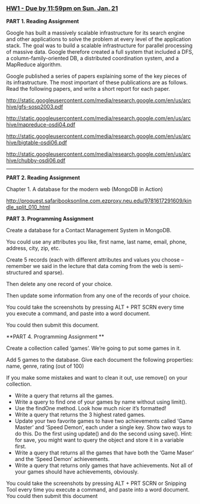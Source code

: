 ### [HW1 - Due by 11:59pm on Sun. Jan. 21](https://northeastern.blackboard.com/webapps/assignment/uploadAssignment?content_id=_15993989_1&course_id=_2514278_1&group_id=&mode=view)

**PART 1. Reading Assignment**

Google has built a massively scalable infrastructure for its search engine and other applications to solve the problem at every level of the application stack. The goal was to build a scalable infrastructure for parallel processing of massive data. Google therefore created a full system that included a DFS, a column-family-oriented DB, a distributed coordination system, and a MapReduce algorithm.

Google published a series of papers explaining some of the key pieces of its infrastructure. The most important of these publications are as follows. Read the following papers, and write a short report for each paper.

  <http://static.googleusercontent.com/media/research.google.com/en/us/archive/gfs-sosp2003.pdf>

  <http://static.googleusercontent.com/media/research.google.com/en/us/archive/mapreduce-osdi04.pdf>

  <http://static.googleusercontent.com/media/research.google.com/en/us/archive/bigtable-osdi06.pdf>

  <http://static.googleusercontent.com/media/research.google.com/en/us/archive/chubby-osdi06.pdf>

** **

**PART 2. Reading Assignment**

  Chapter 1. A database for the modern web (MongoDB in Action)

  <http://proquest.safaribooksonline.com.ezproxy.neu.edu/9781617291609/kindle_split_010_html>

 

**PART 3. Programming Assignment**

Create a database for a Contact Management System in MongoDB.

You could use any attributes you like, first name, last name, email, phone, address, city, zip, etc.

Create 5 records (each with different attributes and values you choose – remember we said in the lecture that data coming from the web is semi-structured and sparse).

Then delete any one record of your choice.

Then update some information from any one of the records of your choice.

You could take the screenshots by pressing ALT + PRT SCRN every time you execute a command, and paste into a word document.

You could then submit this document.

 

**PART 4. Programming Assignment **

Create a collection called ‘games’. We’re going to put some games in it.

Add 5 games to the database. Give each document the following properties: name, genre, rating (out of 100)

If you make some mistakes and want to clean it out, use remove() on your collection.

- Write a query that returns all the games.
- Write a query to find one of your games by name without using limit().
- Use the findOne method. Look how much nicer it’s formatted!
- Write a query that returns the 3 highest rated games.
- Update your two favorite games to have two achievements called ‘Game Master’ and ‘Speed Demon’, each under a single key. Show two ways to do this. Do the first using update() and do the second using save(). Hint: for save, you might want to query the object and store it in a variable first.
- Write a query that returns all the games that have both the ‘Game Maser’ and the ‘Speed Demon’ achievements.
- Write a query that returns only games that have achievements. Not all of your games should have achievements, obviously.

 

You could take the screenshots by pressing ALT + PRT SCRN or Snipping Tool every time you execute a command, and paste into a word document. You could then submit this document